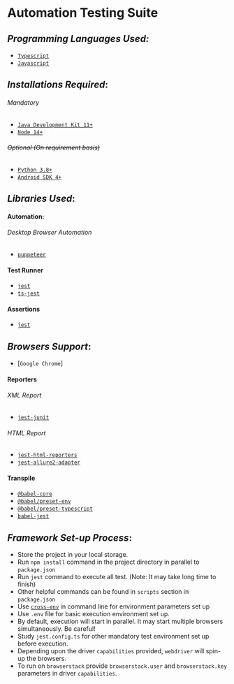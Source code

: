 # Automation Testing Suite

## _Programming Languages Used:_
  - [`Typescript`](https://www.typescriptlang.org/docs/)
  - [`Javascript`](https://developer.mozilla.org/en-US/docs/Web/JavaScript)

## _Installations Required_:
###### Mandatory
   - [`Java Development Kit 11+`](https://jdk.java.net/)
   - [`Node 14+`](https://nodejs.org/en/download/)
###### ~~Optional (On requirement basis)~~
   - [`Python 3.8+`](https://www.python.org/downloads/)
   - [`Android SDK 4+`](https://developer.android.com/studio#downloads)

## _Libraries Used_:
#### Automation:
###### Desktop Browser Automation
  - [`puppeteer`](https://www.npmjs.com/package/puppeteer)

#### Test Runner
  - [`jest`](https://www.npmjs.com/package/jest)
  - [`ts-jest`](https://www.npmjs.com/package/ts-jest)

#### Assertions
  - [`jest`](https://www.npmjs.com/package/jest)

## _Browsers Support_:
  - [`Google Chrome`]

#### Reporters
###### XML Report
  - [`jest-junit`](https://www.npmjs.com/package/jest-junit)
###### HTML Report
  - [`jest-html-reporters`](https://www.npmjs.com/package/jest-html-reporters)
  - [`jest-allure2-adapter`](https://www.npmjs.com/package/jest-allure2-adapter)

#### Transpile
  - [`@babel-core`](https://www.npmjs.com/package/@babel-core)
  - [`@babel/preset-env`](https://www.npmjs.com/package/@babel/preset-env)
  - [`@babel/preset-typescript`](https://www.npmjs.com/package/@babel/preset-typescript)
  - [`babel-jest`](https://www.npmjs.com/package/babel-jest`)


## _Framework Set-up Process_:
  - Store the project in your local storage.
  - Run `npm install` command in the project directory in parallel to `package.json`
  - Run `jest` command to execute all test.
    (Note: It may take long time to finish)
  - Other helpful commands can be found in `scripts` section in `package.json`
  - Use [`cross-env`](https://www.npmjs.com/package/cross-env) in command line for environment parameters set up
  - Use `.env` file for basic execution environment set up.
  - By default, execution will start in parallel. It may start multiple browsers simultaneously. Be careful!
  - Study `jest.config.ts` for other mandatory test environment set up before execution.
  - Depending upon the driver `capabilities` provided, `webdriver` will spin-up the browsers.
  - To run on `browserstack` provide `browserstack.user` and `browserstack.key` parameters in driver `capabilities`.
